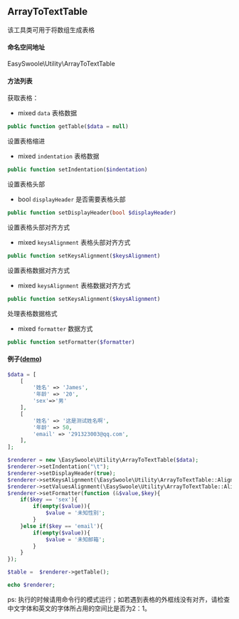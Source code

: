 ## ArrayToTextTable
该工具类可用于将数组生成表格

#### 命名空间地址

EasySwoole\Utility\ArrayToTextTable

#### 方法列表

获取表格：

- mixed    `data`     表格数据

```php
public function getTable($data = null)
```
设置表格缩进

- mixed    `indentation`     表格数据

```php
public function setIndentation($indentation)
```

设置表格头部

- bool    `displayHeader`     是否需要表格头部

```php
public function setDisplayHeader(bool $displayHeader)
```

设置表格头部对齐方式

- mixed    `keysAlignment`     表格头部对齐方式

```php
public function setKeysAlignment($keysAlignment)
```

设置表格数据对齐方式

- mixed    `keysAlignment`     表格数据对齐方式

```php
public function setKeysAlignment($keysAlignment)
```

处理表格数据格式

- mixed    `formatter`     数据方式

```php
public function setFormatter($formatter)
```


####  例子([demo](https://github.com/easy-swoole/demo/tree/3.x/CliExample/table.md))

```php
$data = [
    [
        '姓名' => 'James',
        '年龄' => '20',
        'sex'=>'男'
    ],
    [
        '姓名' => '这是测试姓名啊',
        '年龄' => 50,
        'email' => '291323003@qq.com',
    ],
];

$renderer = new \EasySwoole\Utility\ArrayToTextTable($data);
$renderer->setIndentation("\t");
$renderer->setDisplayHeader(true);
$renderer->setKeysAlignment(\EasySwoole\Utility\ArrayToTextTable::AlignLeft);
$renderer->setValuesAlignment(\EasySwoole\Utility\ArrayToTextTable::AlignLeft);
$renderer->setFormatter(function (&$value,$key){
    if($key == 'sex'){
        if(empty($value)){
            $value = '未知性别';
        }
    }else if($key == 'email'){
        if(empty($value)){
            $value = '未知邮箱';
        }
    }
});

$table =  $renderer->getTable();

echo $renderer;
```

ps: 执行的时候请用命令行的模式运行；如若遇到表格的外框线没有对齐，请检查中文字体和英文的字体所占用的空间比是否为2：1。
